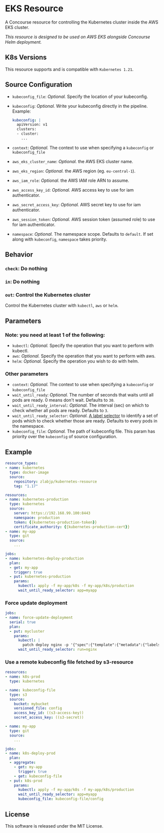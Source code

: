 # EKS Resource

A Concourse resource for controlling the Kubernetes cluster inside the AWS EKS cluster.

*This resource is designed to be used on AWS EKS alongside Concourse Helm deployment.*

## K8s Versions

This resource supports and is compatible with `Kubernetes 1.21`.

## Source Configuration

- `kubeconfig_file`: *Optional.* Specify the location of your kubeconfig.
- `kubeconfig`: *Optional.* Write your kubeconfig directly in the pipeline. Example:

    ```yaml
    kubeconfig: |
      apiVersion: v1
      clusters:
      - cluster:
        ...
    ```

- `context`: *Optional.* The context to use when specifying a `kubeconfig` or `kubeconfig_file`
- `aws_eks_cluster_name`: *Optional.* the AWS EKS cluster name.
- `aws_eks_region`: *Optional.* the AWS region (eg. `eu-central-1`).
- `aws_iam_role`: *Optional.* the AWS IAM role ARN to assume.
- `aws_access_key_id`: *Optional.* AWS access key to use for iam authenticator.
- `aws_secret_access_key`: *Optional.* AWS secret key to use for iam authenticator.
- `aws_session_token`: *Optional.* AWS session token (assumed role) to use for iam authenticator.
- `namespace`: *Optional.* The namespace scope. Defaults to `default`. If set along with `kubeconfig`, `namespace` takes priority.

## Behavior

### `check`: Do nothing

### `in`: Do nothing

### `out`: Control the Kubernetes cluster

Control the Kubernetes cluster with `kubectl`, `aws` or `helm`.

## Parameters

### Note: you need at least 1 of the following:

- `kubectl`: *Optional.* Specify the operation that you want to perform with kubectl.
- `aws`: *Optional.* Specify the operation that you want to perform with aws.
- `helm`: *Optional.* Specify the operation you wish to do with helm.

### Other parameters

- `context`: *Optional.* The context to use when specifying a `kubeconfig` or `kubeconfig_file`
- `wait_until_ready`: *Optional.* The number of seconds that waits until all pods are ready. 0 means don't wait. Defaults to `30`.
- `wait_until_ready_interval`: *Optional.* The interval (sec) on which to check whether all pods are ready. Defaults to `3`.
- `wait_until_ready_selector`: *Optional.* [A label selector](https://kubernetes.io/docs/concepts/overview/working-with-objects/labels/#label-selectors) to identify a set of pods which to check whether those are ready. Defaults to every pods in the namespace.
- `kubeconfig_file`: *Optional.* The path of kubeconfig file. This param has priority over the `kubeconfig` of source configuration.

## Example

```yaml
resource_types:
- name: kubernetes
  type: docker-image
  source:
    repository: zlabjp/kubernetes-resource
    tag: "1.17"

resources:
- name: kubernetes-production
  type: kubernetes
  source:
    server: https://192.168.99.100:8443
    namespace: production
    token: {{kubernetes-production-token}}
    certificate_authority: {{kubernetes-production-cert}}
- name: my-app
  type: git
  source:
    ...

jobs:
- name: kubernetes-deploy-production
  plan:
  - get: my-app
    trigger: true
  - put: kubernetes-production
    params:
      kubectl: apply -f my-app/k8s -f my-app/k8s/production
      wait_until_ready_selector: app=myapp
```

### Force update deployment

```yaml
jobs:
- name: force-update-deployment
  serial: true
  plan:
  - put: mycluster
    params:
      kubectl: |
        patch deploy nginx -p '{"spec":{"template":{"metadata":{"labels":{"updated_at":"'$(date +%s)'"}}}}}'
      wait_until_ready_selector: run=nginx
```

### Use a remote kubeconfig file fetched by s3-resource

```yaml
resources:
- name: k8s-prod
  type: kubernetes

- name: kubeconfig-file
  type: s3
  source:
    bucket: mybucket
    versioned_file: config
    access_key_id: ((s3-access-key))
    secret_access_key: ((s3-secret))

- name: my-app
  type: git
  source:
    ...

jobs:
- name: k8s-deploy-prod
  plan:
  - aggregate:
    - get: my-app
      trigger: true
    - get: kubeconfig-file
  - put: k8s-prod
    params:
      kubectl: apply -f my-app/k8s -f my-app/k8s/production
      wait_until_ready_selector: app=myapp
      kubeconfig_file: kubeconfig-file/config
```

## License

This software is released under the MIT License.
